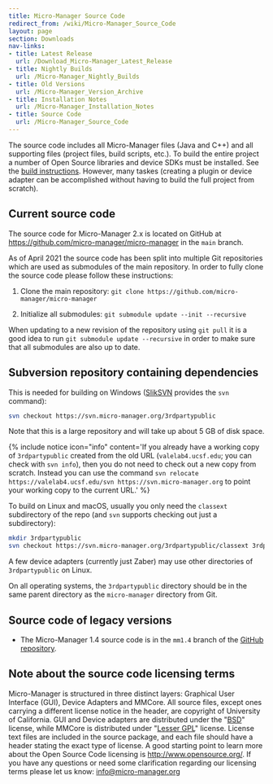 ```yaml
---
title: Micro-Manager Source Code
redirect_from: /wiki/Micro-Manager_Source_Code
layout: page
section: Downloads
nav-links:
- title: Latest Release
  url: /Download_Micro-Manager_Latest_Release
- title: Nightly Builds
  url: /Micro-Manager_Nightly_Builds
- title: Old Versions
  url: /Micro-Manager_Version_Archive
- title: Installation Notes
  url: /Micro-Manager_Installation_Notes
- title: Source Code
  url: /Micro-Manager_Source_Code
---
```


The source code includes all Micro-Manager files (Java and C++) and all
supporting files (project files, build scripts, etc.). To build the
entire project a number of Open Source libraries and device SDKs must be
installed. See the [build
instructions](/Building_and_debugging_Micro-Manager_source_code). However, many taskes (creating a plugin or device adapter can be accomplished without having to build the full project from scratch).


## Current source code

The source code for Micro-Manager 2.x is located on GitHub at
https://github.com/micro-manager/micro-manager in the `main` branch.

As of April 2021 the source code has been split into multiple Git
repositories which are used as submodules of the main repository. In
order to fully clone the source code please follow these instructions:

1. Clone the main repository: `git clone https://github.com/micro-manager/micro-manager`

2. Initialize all submodules: `git submodule update --init --recursive`

When updating to a new revision of the repository using `git pull` it is a good
idea to run `git submodule update --recursive` in order to make sure that all
submodules are also up to date.

## Subversion repository containing dependencies

This is needed for building on Windows ([SlikSVN](https://sliksvn.com/download/)
provides the `svn` command):

```sh
svn checkout https://svn.micro-manager.org/3rdpartypublic
```

Note that this is a large repository and will take up about 5 GB of disk space.

{% include notice icon="info" content='If you already have a working copy of
`3rdpartypublic` created from the old URL (`valelab4.ucsf.edu`; you can check
with `svn info`), then you do not need to check out a new copy from scratch.
Instead you can use the command `svn relocate https://valelab4.ucsf.edu/svn
https://svn.micro-manager.org` to point your working copy to the current URL.'
%}

To build on Linux and macOS, usually you only need the `classext` subdirectory
of the repo (and `svn` supports checking out just a subdirectory):

```sh
mkdir 3rdpartypublic
svn checkout https://svn.micro-manager.org/3rdpartypublic/classext 3rdpartypublic/classext
```

A few device adapters (currently just Zaber) may use other directories of
`3rdpartypublic` on Linux.

On all operating systems, the `3rdpartypublic` directory should be in the same
parent directory as the `micro-manager` directory from Git.

## Source code of legacy versions

- The Micro-Manager 1.4 source code is in the `mm1.4` branch of the [GitHub
  repository](https://github.com/micro-manager/micro-manager).


## Note about the source code licensing terms

Micro-Manager is structured in three distinct layers: Graphical User
Interface (GUI), Device Adapters and MMCore. All source files, except
ones carrying a different license notice in the header, are copyright of
University of California. GUI and Device adapters are distributed under
the "[BSD](http://www.opensource.org/licenses/bsd-license.php)" license,
while MMCore is distributed under "[Lesser
GPL](http://www.opensource.org/licenses/lgpl-license.php)" license.
License text files are included in the source package, and each file
should have a header stating the exact type of license. A good starting
point to learn more about the Open Source Code licensing is
<http://www.opensource.org/>. If you have any questions or need some
clarification regarding our licensing terms please let us know:
<info@micro-manager.org>